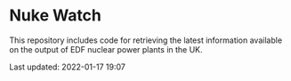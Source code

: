 # Nuke Watch

This repository includes code for retrieving the latest information available on the output of EDF nuclear power plants in the UK.

Last updated: 2022-01-17 19:07